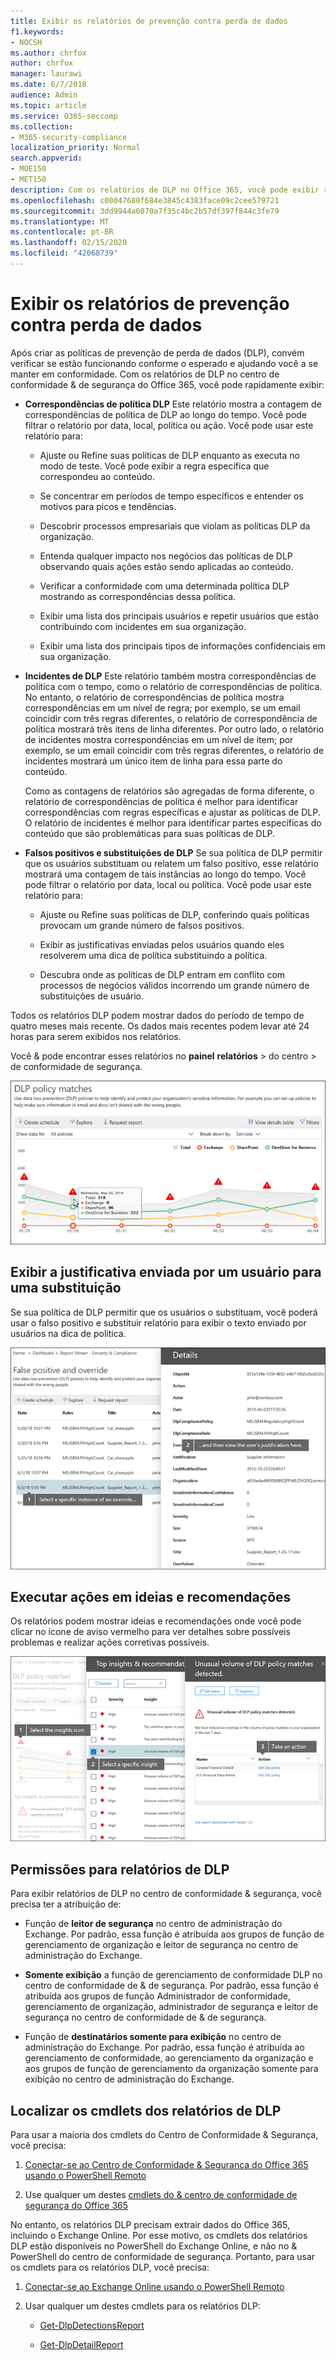 ```yaml
---
title: Exibir os relatórios de prevenção contra perda de dados
f1.keywords:
- NOCSH
ms.author: chrfox
author: chrfox
manager: laurawi
ms.date: 6/7/2018
audience: Admin
ms.topic: article
ms.service: O365-seccomp
ms.collection:
- M365-security-compliance
localization_priority: Normal
search.appverid:
- MOE150
- MET150
description: Com os relatórios de DLP no Office 365, você pode exibir rapidamente o número de correspondências de política de DLP, substituições ou falsos positivos; Veja se eles estão em tendência de cima ou para baixo ao longo do tempo; filtrar o relatório de formas diferentes; e exiba detalhes adicionais selecionando um ponto em uma linha no gráfico.
ms.openlocfilehash: c00047680f684e3845c4383face09c2cee579721
ms.sourcegitcommit: 3dd9944a6070a7f35c4bc2b57df397f844c3fe79
ms.translationtype: MT
ms.contentlocale: pt-BR
ms.lasthandoff: 02/15/2020
ms.locfileid: "42068739"
---
```

# <a name="view-the-reports-for-data-loss-prevention"></a>Exibir os relatórios de prevenção contra perda de dados

Após criar as políticas de prevenção de perda de dados (DLP), convém verificar se estão funcionando conforme o esperado e ajudando você a se manter em conformidade. Com os relatórios de DLP no centro de conformidade &amp; de segurança do Office 365, você pode rapidamente exibir:
  
- **Correspondências de política DLP** Este relatório mostra a contagem de correspondências de política de DLP ao longo do tempo. Você pode filtrar o relatório por data, local, política ou ação. Você pode usar este relatório para: 
    
  - Ajuste ou Refine suas políticas de DLP enquanto as executa no modo de teste. Você pode exibir a regra específica que correspondeu ao conteúdo.
    
  - Se concentrar em períodos de tempo específicos e entender os motivos para picos e tendências.
    
  - Descobrir processos empresariais que violam as políticas DLP da organização.
    
  - Entenda qualquer impacto nos negócios das políticas de DLP observando quais ações estão sendo aplicadas ao conteúdo.
    
  - Verificar a conformidade com uma determinada política DLP mostrando as correspondências dessa política.
    
  - Exibir uma lista dos principais usuários e repetir usuários que estão contribuindo com incidentes em sua organização.
    
  - Exibir uma lista dos principais tipos de informações confidenciais em sua organização.
    
- **Incidentes de DLP** Este relatório também mostra correspondências de política com o tempo, como o relatório de correspondências de política. No entanto, o relatório de correspondências de política mostra correspondências em um nível de regra; por exemplo, se um email coincidir com três regras diferentes, o relatório de correspondência de política mostrará três itens de linha diferentes. Por outro lado, o relatório de incidentes mostra correspondências em um nível de item; por exemplo, se um email coincidir com três regras diferentes, o relatório de incidentes mostrará um único item de linha para essa parte do conteúdo. 
    
  Como as contagens de relatórios são agregadas de forma diferente, o relatório de correspondências de política é melhor para identificar correspondências com regras específicas e ajustar as políticas de DLP. O relatório de incidentes é melhor para identificar partes específicas do conteúdo que são problemáticas para suas políticas de DLP.
    
- **Falsos positivos e substituições de DLP** Se sua política de DLP permitir que os usuários substituam ou relatem um falso positivo, esse relatório mostrará uma contagem de tais instâncias ao longo do tempo. Você pode filtrar o relatório por data, local ou política. Você pode usar este relatório para: 
    
  - Ajuste ou Refine suas políticas de DLP, conferindo quais políticas provocam um grande número de falsos positivos.
    
  - Exibir as justificativas enviadas pelos usuários quando eles resolverem uma dica de política substituindo a política.
    
  - Descubra onde as políticas de DLP entram em conflito com processos de negócios válidos incorrendo um grande número de substituições de usuário.
    
Todos os relatórios DLP podem mostrar dados do período de tempo de quatro meses mais recente. Os dados mais recentes podem levar até 24 horas para serem exibidos nos relatórios.
  
Você &amp; pode encontrar esses relatórios no **painel** **relatórios** \> do centro \> de conformidade de segurança.
  
![Relatório de correspondências de política DLP](../media/117d20c9-d379-403f-ad68-1f5cd6c4e5cf.png)
  
## <a name="view-the-justification-submitted-by-a-user-for-an-override"></a>Exibir a justificativa enviada por um usuário para uma substituição

Se sua política de DLP permitir que os usuários o substituam, você poderá usar o falso positivo e substituir relatório para exibir o texto enviado por usuários na dica de política.
  
![Campo de justificativa em detalhes do relatório falso positivo e substituição do DLP](../media/e11e3126-026d-4e77-a16d-74a0686d1fa3.png)
  
## <a name="take-action-on-insights-and-recommendations"></a>Executar ações em ideias e recomendações

Os relatórios podem mostrar ideias e recomendações onde você pode clicar no ícone de aviso vermelho para ver detalhes sobre possíveis problemas e realizar ações corretivas possíveis.
  
![Clicando em um ícone do insights para ver detalhes e ações a serem tomadas](../media/51782036-7299-4960-8175-75c2b1637159.png)
  
## <a name="permissions-for-dlp-reports"></a>Permissões para relatórios de DLP

Para exibir relatórios de DLP no centro de conformidade & segurança, você precisa ter a atribuição de:

- Função de **leitor de segurança** no centro de administração do Exchange. Por padrão, essa função é atribuída aos grupos de função de gerenciamento de organização e leitor de segurança no centro de administração do Exchange.

- **Somente exibição** a função de gerenciamento de conformidade DLP no centro de conformidade de & de segurança. Por padrão, essa função é atribuída aos grupos de função Administrador de conformidade, gerenciamento de organização, administrador de segurança e leitor de segurança no centro de conformidade de & de segurança.

- Função de **destinatários somente para exibição** no centro de administração do Exchange. Por padrão, essa função é atribuída ao gerenciamento de conformidade, ao gerenciamento da organização e aos grupos de função de gerenciamento da organização somente para exibição no centro de administração do Exchange.

## <a name="find-the-cmdlets-for-the-dlp-reports"></a>Localizar os cmdlets dos relatórios de DLP

Para usar a maioria dos cmdlets do Centro de Conformidade &amp; Segurança, você precisa:
  
1. [Conectar-se ao Centro de Conformidade &amp; Segurança do Office 365 usando o PowerShell Remoto](https://go.microsoft.com/fwlink/?LinkID=799771&amp;clcid=0x409)
    
2. Use qualquer um destes [cmdlets do &amp; centro de conformidade de segurança do Office 365](https://go.microsoft.com/fwlink/?LinkID=799772&amp;clcid=0x409)
    
No entanto, os relatórios DLP precisam extrair dados do Office 365, incluindo o Exchange Online. Por esse motivo, os cmdlets dos relatórios DLP estão disponíveis no PowerShell do Exchange Online, e não no &amp; PowerShell do centro de conformidade de segurança. Portanto, para usar os cmdlets para os relatórios DLP, você precisa:
  
1. [Conectar-se ao Exchange Online usando o PowerShell Remoto](https://go.microsoft.com/fwlink/?LinkID=799773&amp;clcid=0x409)
    
2. Usar qualquer um destes cmdlets para os relatórios DLP:
    
      - [Get-DlpDetectionsReport](https://go.microsoft.com/fwlink/?LinkID=799774&amp;clcid=0x409)
    
      - [Get-DlpDetailReport](https://go.microsoft.com/fwlink/?LinkID=799775&amp;clcid=0x409)
    

